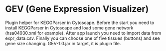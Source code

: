 # GEV (Gene Expression Visualizer)
Plugin helper for KEGGParser in Cytoscape. Before the start you need to install KEGGParser in Cytoscape and load some gene network (hsa04930.xml for example). After app launch you need to import data from expr_data.csv. Finally you can choose one of five tissues (buttons) and see gene size changing. GEV-1.0.jar in target, it is plugin file.
